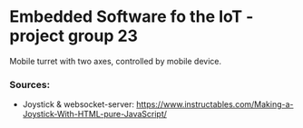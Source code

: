 # Embedded Software fo the IoT - project group 23
Mobile turret with two axes, controlled by mobile device.

### Sources:
- Joystick & websocket-server: https://www.instructables.com/Making-a-Joystick-With-HTML-pure-JavaScript/